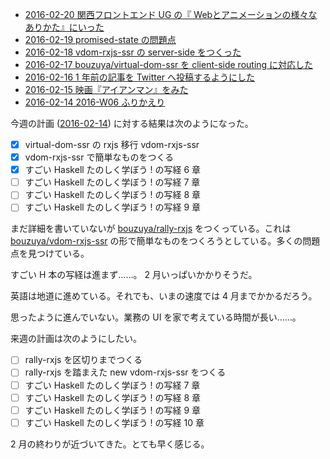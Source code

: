 - [2016-02-20 関西フロントエンド UG の『 Webとアニメーションの様々なありかた』にいった][2016-02-20]
- [2016-02-19 promised-state の問題点][2016-02-19]
- [2016-02-18 vdom-rxjs-ssr の server-side をつくった][2016-02-18]
- [2016-02-17 bouzuya/virtual-dom-ssr を client-side routing に対応した][2016-02-17]
- [2016-02-16 1 年前の記事を Twitter へ投稿するようにした][2016-02-16]
- [2016-02-15 映画『アイアンマン』をみた][2016-02-15]
- [2016-02-14 2016-W06 ふりかえり][2016-02-14]

今週の計画 ([2016-02-14][]) に対する結果は次のようになった。

- [x] virtual-dom-ssr の rxjs 移行 vdom-rxjs-ssr
- [x] vdom-rxjs-ssr で簡単なものをつくる
- [x] すごい Haskell たのしく学ぼう ! の写経 6 章
- [ ] すごい Haskell たのしく学ぼう ! の写経 7 章
- [ ] すごい Haskell たのしく学ぼう ! の写経 8 章
- [ ] すごい Haskell たのしく学ぼう ! の写経 9 章

まだ詳細を書いていないが [bouzuya/rally-rxjs][] をつくっている。これは [bouzuya/vdom-rxjs-ssr][] の形で簡単なものをつくろうとしている。多くの問題点を見つけている。

すごい H 本の写経は進まず……。 2 月いっぱいかかりそうだ。

英語は地道に進めている。それでも、いまの速度では 4 月までかかるだろう。

思ったように進んでいない。業務の UI を家で考えている時間が長い……。

来週の計画は次のようにしたい。

- [ ] rally-rxjs を区切りまでつくる
- [ ] rally-rxjs を踏まえた new vdom-rxjs-ssr をつくる
- [ ] すごい Haskell たのしく学ぼう ! の写経 7 章
- [ ] すごい Haskell たのしく学ぼう ! の写経 8 章
- [ ] すごい Haskell たのしく学ぼう ! の写経 9 章
- [ ] すごい Haskell たのしく学ぼう ! の写経 10 章

2 月の終わりが近づいてきた。とても早く感じる。

[2016-02-07]: https://blog.bouzuya.net/2016/02/07/
[2016-02-14]: https://blog.bouzuya.net/2016/02/14/
[2016-02-15]: https://blog.bouzuya.net/2016/02/15/
[2016-02-16]: https://blog.bouzuya.net/2016/02/16/
[2016-02-17]: https://blog.bouzuya.net/2016/02/17/
[2016-02-18]: https://blog.bouzuya.net/2016/02/18/
[2016-02-19]: https://blog.bouzuya.net/2016/02/19/
[2016-02-20]: https://blog.bouzuya.net/2016/02/20/
[bouzuya/rally-rxjs]: https://github.com/bouzuya/rally-rxjs
[bouzuya/vdom-rxjs-ssr]: https://github.com/bouzuya/vdom-rxjs-ssr
